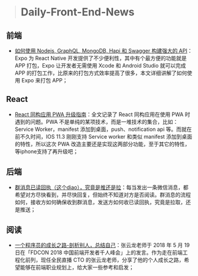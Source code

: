 
> # Daily-Front-End-News

## 前端

- [如何使用 Nodejs, GraphQL, MongoDB, Hapi 和 Swagger 构建强大的 API](http://suo.im/4sN2bW)：Expo 为 React Native 开发提供了不少便利性，其中有个最方便的功能就是 APP 打包，Expo 让开发者无需使用 Xcode 和 Android Studio 就可以完成 APP 的打包工作，比原来的打包方式效率提高了很多，本文详细讲解了如何使用 Expo 来打包 APP；

## React

- [React 同构应用 PWA 升级指南](https://lindongzhou.com/article/react-isomorphic-app-pwa-upgrade)：全文记录了 React 同构应用在使用 PWA 时遇到的问题。PWA 不是单纯的某项技术，而是一堆技术的集合，比如：Service Worker，manifest 添加到桌面，push、notification api 等。而就在前不久时间，IOS 11.3 刚刚支持 Service worker 和类似 manifest 添加到桌面的特性，所以这次 PWA 改造主要还是实现这两部分功能，至于其它的特性，等iphone支持了再升级吧；

## 后端

- [群消息已读回执（这个diao），究竟是推还是拉](http://suo.im/4C8NbX)：每当发出一条微信消息，都希望对方尽快看到，并尽快回复，但始终不知道对方是否阅读。群消息的流程如何，接收方如何确保收到群消息，发送方如何收已读回执，究竟是拉取，还是推送；

## 阅读

- [一个程序员的成长之路-剖析别人，总结自己](http://suo.im/4ADzIS)：张云龙老师于 2018 年 5 月 19 日在「FDCON 2018 中国前端开发者千人峰会」上的发言。作为走在前端工程化前列，现任全民直播 CTO 的张云龙老师，分享了他的个人成长之路，希望能够在前端职业规划上，给大家一些参考和启发；